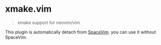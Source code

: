 # xmake.vim
> xmake support for neovim/vim

This plugin is automatically detach from [SpaceVim](https://github.com/SpaceVim/SpaceVim/). you can use it without SpaceVim.
